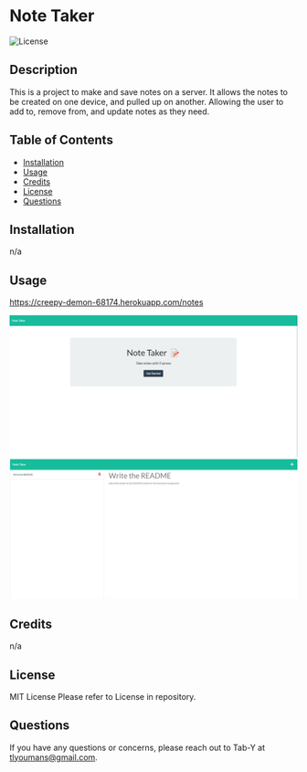 # Note Taker 
![License](https://img.shields.io/badge/License-mit-blue)

## Description 

This is a project to make and save notes on a server. It allows the notes to be created on one device, and pulled up on another.
Allowing the user to add to, remove from, and update notes as they need.
 
## Table of Contents
 
- [Installation](#installation)
- [Usage](#usage)
- [Credits](#credits)
- [License](#license)
- [Questions](#questions)


##  Installation 

n/a

## Usage 

https://creepy-demon-68174.herokuapp.com/notes

![Screenshot of homepage](./assets/img/index-screenshot.png) 
![Screenshot of notes page](./assets/img/notes-screenshot.png) 


## Credits 

n/a 

## License 

MIT License 
Please refer to License in repository.  
 

## Questions 

If you have any questions or concerns, please reach out to Tab-Y at tlyoumans@gmail.com. 

